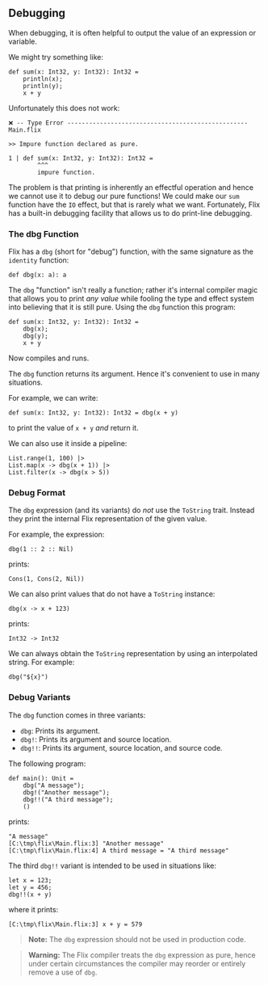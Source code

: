 ## Debugging

When debugging, it is often helpful to output the value of an expression or
variable.

We might try something like:

```flix
def sum(x: Int32, y: Int32): Int32 =
    println(x);
    println(y);
    x + y
```

Unfortunately this does not work:

```
❌ -- Type Error -------------------------------------------------- Main.flix

>> Impure function declared as pure.

1 | def sum(x: Int32, y: Int32): Int32 =
        ^^^
        impure function.
```

The problem is that printing is inherently an effectful operation and hence we
cannot use it to debug our pure functions! We could make our `sum` function have
the `IO` effect, but that is rarely what we want. Fortunately, Flix has a
built-in debugging facility that allows us to do print-line debugging.

### The dbg Function

Flix has a `dbg` (short for "debug") function, with the same signature as the `identity` function:

```flix
def dbg(x: a): a
```

The `dbg` "function" isn't really a function; rather it's internal compiler
magic that allows you to print _any value_ while fooling the type and effect
system into believing that it is still pure. Using the `dbg` function this
program:

```flix
def sum(x: Int32, y: Int32): Int32 =
    dbg(x);
    dbg(y);
    x + y
```

Now compiles and runs.

The `dbg` function returns its argument. Hence it's convenient to use in many
situations.

For example, we can write:

```flix
def sum(x: Int32, y: Int32): Int32 = dbg(x + y)
```

to print the value of `x + y` _and_ return it.

We can also use it inside a pipeline:

```flix
List.range(1, 100) |>
List.map(x -> dbg(x + 1)) |>
List.filter(x -> dbg(x > 5))
```

### Debug Format

The `dbg` expression (and its variants) do _not_ use the `ToString` trait.
Instead they print the internal Flix representation of the given value.

For example, the expression:

```flix
dbg(1 :: 2 :: Nil)
```

prints:

```flix
Cons(1, Cons(2, Nil))
```

We can also print values that do not have a `ToString` instance:

```flix
dbg(x -> x + 123)
```

prints:

```
Int32 -> Int32
```

We can always obtain the `ToString` representation by using an interpolated
string. For example:

```flix
dbg("${x}")
```

### Debug Variants

The `dbg` function comes in three variants:

- `dbg`: Prints its argument.
- `dbg!`: Prints its argument and source location.
- `dbg!!`: Prints its argument, source location, and source code.

The following program:

```flix
def main(): Unit =
    dbg("A message");
    dbg!("Another message");
    dbg!!("A third message");
    ()
```

prints:

```
"A message"
[C:\tmp\flix\Main.flix:3] "Another message"
[C:\tmp\flix\Main.flix:4] A third message = "A third message"
```

The third `dbg!!` variant is intended to be used in situations like:

```flix
let x = 123;
let y = 456;
dbg!!(x + y)
```

where it prints:

```
[C:\tmp\flix\Main.flix:3] x + y = 579
```

> **Note:** The `dbg` expression should not be used in production code.

> **Warning:** The Flix compiler treats the `dbg` expression as pure, hence
> under certain circumstances the compiler may reorder or entirely remove a use
> of `dbg`.


